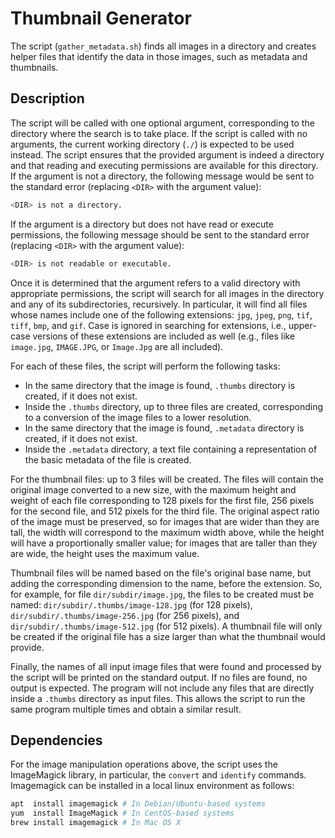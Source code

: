 # Thumbnail Generator

The script (`gather_metadata.sh`) finds all images in a directory and creates helper files that identify the data in those images, such as metadata and thumbnails.

## Description

The script will be called with one optional argument, corresponding to the directory where the search is to take place. If the script is called with no arguments, the current working directory (`./`) is expected to be used instead. The script ensures that the provided argument is indeed a directory and that reading and executing permissions are available for this directory. If the argument is not a directory, the following message would be sent to the standard error (replacing `<DIR>` with the argument value):

```Bash
<DIR> is not a directory.
```

If the argument is a directory but does not have read or execute permissions, the following message should be sent to the standard error (replacing `<DIR>` with the argument value):

```Bash
<DIR> is not readable or executable.
```

Once it is determined that the argument refers to a valid directory with appropriate permissions, the script will search for all images in the directory and any of its subdirectories, recursively. In particular, it will find all files whose names include one of the following extensions: `jpg`, `jpeg`, `png`, `tif`, `tiff`, `bmp`, and `gif`. Case is ignored in searching for extensions, i.e., upper-case versions of these extensions are included as well (e.g., files like `image.jpg`, `IMAGE.JPG`, or `Image.Jpg` are all included).

For each of these files, the script will perform the following tasks:
- In the same directory that the image is found, `.thumbs` directory is created, if it does not exist.
- Inside the `.thumbs` directory, up to three files are created, corresponding to a conversion of the image files to a lower resolution.
- In the same directory that the image is found, `.metadata` directory is created, if it does not exist.
- Inside the `.metadata` directory, a text file containing a representation of the basic metadata of the file is created.

For the thumbnail files: up to 3 files will be created. The files will contain the original image converted to a new size, with the maximum height and weight of each file corresponding to 128 pixels for the first file, 256 pixels for the second file, and 512 pixels for the third file. The original aspect ratio of the image must be preserved, so for images that are wider than they are tall, the width will correspond to the maximum width above, while the height will have a proportionally smaller value; for images that are taller than they are wide, the height uses the maximum value.

Thumbnail files will be named based on the file's original base name, but adding the corresponding dimension to the name, before the extension. So, for example, for file `dir/subdir/image.jpg`, the files to be created must be named: `dir/subdir/.thumbs/image-128.jpg` (for 128 pixels), `dir/subdir/.thumbs/image-256.jpg` (for 256 pixels), and `dir/subdir/.thumbs/image-512.jpg` (for 512 pixels). A thumbnail file will only be created if the original file has a size larger than what the thumbnail would provide.

Finally, the names of all input image files that were found and processed by the script will be printed on the standard output. If no files are found, no output is expected. The program will not include any files that are directly inside a `.thumbs` directory as input files. This allows the script to run the same program multiple times and obtain a similar result.

## Dependencies

For the image manipulation operations above, the script uses the ImageMagick library, in particular, the `convert` and `identify` commands. Imagemagick can be installed in a local linux environment as follows:

```Bash
apt  install imagemagick # In Debian/Ubuntu-based systems
yum  install ImageMagick # In CentOS-based systems
brew install imagemagick # In Mac OS X
```

